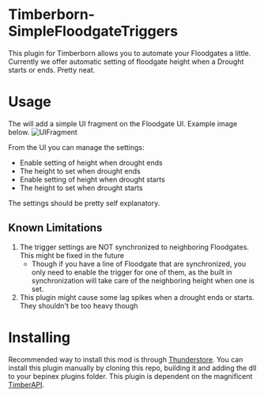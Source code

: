 # Timberborn-SimpleFloodgateTriggers
This plugin for Timberborn allows you to automate your Floodgates a little. Currently we offer automatic setting of floodgate height when a Drought starts or ends. Pretty neat.

# Usage
The will add a simple UI fragment on the Floodgate UI. Example image below.
![UIFragment](/attachments/UIFragment.PNG<vscode)

From the UI you can manage the settings:
- Enable setting of height when drought ends
- The height to set when drought ends
- Enable setting of height when drought starts
- The height to set when drought starts

The settings should be pretty self explanatory.

## Known Limitations
1. The trigger settings are NOT synchronized to neighboring Floodgates. This might be fixed in the future
	- Though if you have a line of Floodgate that are synchronized, you only need to enable the trigger for one of them, as the built in synchronization will take care of
	the neighboring height when one is set.
1. This plugin might cause some lag spikes when a drought ends or starts. They shouldn't be too heavy though

# Installing
Recommended way to install this mod is through [Thunderstore](https://timberborn.thunderstore.io/). You can install this plugin manually by cloning this repo, building it
and adding the dll to your bepinex plugins folder. This plugin is dependent on the magnificent [TimberAPI](https://github.com/Timberborn-Modding-Central/TimberAPI).
